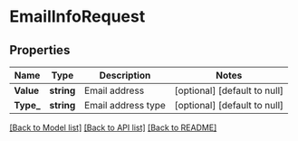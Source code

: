 # EmailInfoRequest

## Properties
Name | Type | Description | Notes
------------ | ------------- | ------------- | -------------
**Value** | **string** | Email address | [optional] [default to null]
**Type_** | **string** | Email address type | [optional] [default to null]

[[Back to Model list]](../README.md#documentation-for-models) [[Back to API list]](../README.md#documentation-for-api-endpoints) [[Back to README]](../README.md)


